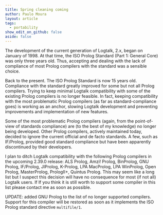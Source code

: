 ```yaml
---
title: Spring cleaning coming
author: Paulo Moura
layout: article
tags:
  - portability
show_edit_on_github: false
aside: false
---
```


The development of the current generation of Logtalk, 2.x, began on January of 1998. At that time, the ISO Prolog Standard (Part 1: General Core) was only three years old. Thus, accepting and dealing with the lack of compliance of most Prolog compilers with the standard was a sensible choice.

Back to the present. The ISO Prolog Standard is now 15 years old. Compliance with the standard greatly improved for some but not all Prolog compilers. Trying to keep minimal Logtalk compatibility with some of the existing Prolog compilers is no longer feasible. In fact, keeping compatibility with the most problematic Prolog compilers (as far as standard-compliance goes) is working as an anchor, slowing Logtalk development and preventing improvements and implementation of new features.

Some of the most problematic Prolog compilers (again, from the point-of-view of standards compliance) are (to the best of my knowledge) no longer being developed. Other Prolog compilers, actively maintained today, decided to ignore the current official and de facto standards. A few, such as IF/Prolog, provided good standard compliance but have been apparently discontinued by their developers.

I plan to ditch Logtalk compatibility with the following Prolog compilers in the upcoming 2.39.0 release: ALS Prolog, Amzi! Prolog, BinProlog, GNU Prolog, IF/Prolog, JIProlog, K-Prolog, LPA MacProlog, LPA WinProlog, Open Prolog, MasterProlog, PrologII+, Quintus Prolog. This may seem like a long list but I suspect this decision will have no consequence for most (if not all) Logtalk users. If If you think it is still worth to support some compiler in this list please contact me as soon as possible.

UPDATE: added GNU Prolog to the list of no longer supported compilers. Support for this compiler will be restored as soon as it implements the ISO Prolog standard directive `multifile/1`.
